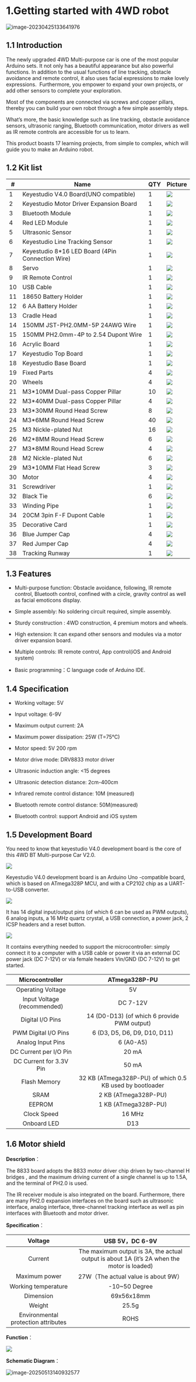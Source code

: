 
# 1.Getting started with 4WD robot

![image-20230425133641976](media/1.png)


## 1.1 Introduction

The newly upgraded 4WD Multi-purpose car is one of the most popular Arduino sets. It not only has a beautiful appearance but also powerful functions. In addition to the usual functions of line tracking, obstacle avoidance and remote control, it also uses facial expressions to make lovely expressions.  Furthermore, you empower to expand your own projects, or add other sensors to complete your exploration. 

Most of the components are connected via screws and copper pillars, thereby you can build your own robot through a few simple assembly steps.

What’s more, the basic knowledge such as line tracking, obstacle avoidance sensors, ultrasonic ranging, Bluetooth communication, motor drivers as well as IR remote controls are accessible for us to learn.   

This product boasts 17 learning projects, from simple to complex, which will guide you to make an Arduino robot. 

## 1.2 Kit list


|#|Name|QTY|Picture|
|-|-|-|-|
|1|Keyestudio V4.0 Board(UNO compatible)|1|![](media/2.png)|
|2|Keyestudio Motor Driver Expansion Board|1|![](media/3.png)|
|3|Bluetooth Module|1|![](media/4.jpeg)|
|4|Red LED Module|1|![](media/5.png)|
|5|Ultrasonic Sensor|1|![](media/6.png)|
|6|Keyestudio Line Tracking Sensor|1|![](media/7.png)|
|7|Keyestudio 8*16 LED Board   (4Pin Connection Wire)|1|![](media/8.jpeg)|
|8|Servo|1|![](media/9.jpeg)|
|9|IR Remote Control|1|![](media/10.png)|
|10|USB Cable|1|![](media/11.png)|
|11|18650 Battery Holder|1|![](media/12.png)|
|12|6 AA Battery Holder|1|![](media/13.png)|
|13|Cradle Head|1|![](media/14.png)|
|14|150MM JST-PH2.0MM-5P 24AWG Wire|1|![](media/15.png)|
|15|150MM PH2.0mm-4P to 2.54 Dupont Wire|1|![](media/16.png)|
|16|Acrylic Board|1|![](media/17.png)|
|17|Keyestudio Top Board|1|![](media/18.png)|
|18|Keyestudio Base Board|1|![](media/19.png)|
|19|Fixed Parts |4|![](media/20.png)|
|20|Wheels|4|![](media/21.png)|
|21|M3*10MM Dual-pass Copper Pillar|10|![](media/22.png)|
|22|M3*40MM Dual-pass Copper Pillar|4|![](media/23.png)|
|23|M3*30MM Round Head Screw|8|![](media/24.png)|
|24|M3*6MM Round Head Screw|40|![](media/25.png)|
|25|M3 Nickle-plated Nut|16|![](media/26.png)|
|26|M2*8MM Round Head Screw|6|![](media/27.png)|
|27|M3*8MM Round Head Screw|4|![](media/28.png)|
|28|M2 Nickle-plated Nut|6|![](media/29.png)|
|29|M3*10MM Flat Head Screw|3|![](media/30.png)|
|30|Motor|4|![](media/31.png)|
|31|Screwdriver|1|![](media/32.png)|
|32|Black Tie|6|![](media/33.png)|
|33|Winding Pipe|1|![](media/34.png)|
|34|20CM 3pin F-F Dupont Cable|1|![](media/35.png)|
|35|Decorative Card|1|![](media/36.png)|
|36|Blue Jumper Cap|4|![](media/37.png)|
|37|Red Jumper Cap|4|![](media/38.png)|
|38|Tracking Runway|1|![](media/39.png)|

## 1.3 Features

- Multi-purpose function: Obstacle avoidance, following, IR remote control, Bluetooth control, confined with a circle, gravity control as well as facial emoticons display.
- Simple assembly: No soldering circuit required, simple assembly.
- Sturdy construction : 4WD construction, 4 premium motors and wheels.
- High extension: It can expand other sensors and modules via a motor driver expansion board.
- Multiple controls: IR remote control, App control(iOS and Android system)

- Basic programming：C language code of Arduino IDE.

## 1.4 Specification

- Working voltage: 5V

- Input voltage: 6-9V

- Maximum output current: 2A

- Maximum power dissipation: 25W (T=75℃)

- Motor speed: 5V 200 rpm

- Motor drive mode: DRV8833 motor driver

- Ultrasonic induction angle: \<15 degrees

- Ultrasonic detection distance: 2cm-400cm

- Infrared remote control distance: 10M (measured)

- Bluetooth remote control distance: 50M(measured)

- Bluetooth control: support Android and iOS system

## 1.5 Development Board

You need to know that keyestudio V4.0 development board is the core of this 4WD BT Multi-purpose Car V2.0.

![](media/40.png)

Keyestudio V4.0 development board is an Arduino Uno -compatible board, which is based on ATmega328P MCU, and with a CP2102 chip as a UART-to-USB converter. 

![](media/41.jpeg)

It has 14 digital input/output pins (of which 6 can be used as PWM outputs), 6 analog inputs, a 16 MHz quartz crystal, a USB connection, a power jack, 2 ICSP headers and a reset button.

![](media/42.jpeg)



It contains everything needed to support the microcontroller: simply connect it to a computer with a USB cable or power it via an external DC power jack (DC 7-12V) or via female headers Vin/GND (DC 7-12V) to get started.

|       Microcontroller       |                      ATmega328P-PU                       |
| :-------------------------: | :------------------------------------------------------: |
|      Operating Voltage      |                            5V                            |
| Input Voltage (recommended) |                         DC 7-12V                         |
|      Digital I/O Pins       |       14 (D0-D13) (of which 6 provide PWM output)        |
|    PWM Digital I/O Pins     |               6 (D3, D5, D6, D9, D10, D11)               |
|      Analog Input Pins      |                        6 (A0-A5)                         |
|   DC Current per I/O Pin    |                          20 mA                           |
|   DC Current for 3.3V Pin   |                          50 mA                           |
|        Flash Memory         | 32 KB (ATmega328P-PU) of which 0.5 KB used by bootloader |
|            SRAM             |                   2 KB (ATmega328P-PU)                   |
|           EEPROM            |                   1 KB (ATmega328P-PU)                   |
|         Clock Speed         |                          16 MHz                          |
|         Onboard LED         |                           D13                            |

## 1.6 Motor shield

**Description**：

The 8833 board adopts the 8833 motor driver chip driven by two-channel H bridges , and the maximum driving current of a single channel is up to 1.5A, and the terminal of PH2.0 is used. 

The IR receiver module is also integrated on the board. Furthermore, there are many PH2.0 expansion interfaces on the board such as ultrasonic interface, analog interface, three-channel tracking interface as well as pin interfaces with Bluetooth and motor driver. 

**Specification**：

|               Voltage               |                       USB 5V，DC 6-9V                        |
| :---------------------------------: | :----------------------------------------------------------: |
|               Current               | The maximum output is 3A, the actual output is about 1A (it’s 2A when the motor is loaded) |
|            Maximum power            |             27W（The actual value is about 9W）              |
|         Working temperature         |                        -10~50 Degree                         |
|              Dimension              |                          69x56x18mm                          |
|               Weight                |                            25.5g                             |
| Environmental protection attributes |                             ROHS                             |

**Function**：

![](media/43.gif)

**Schematic Diagram**：

![image-20250513140932577](media/44.png)



